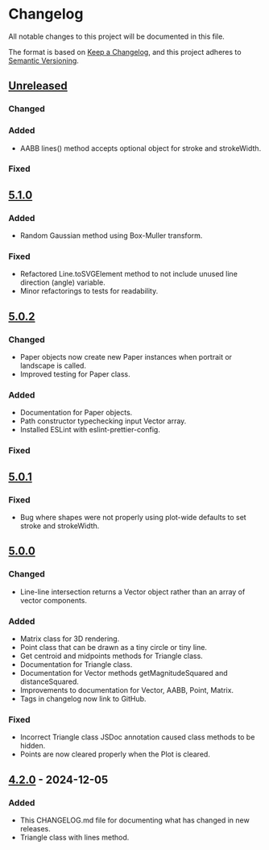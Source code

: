 # Changelog

All notable changes to this project will be documented in this file.

The format is based on [Keep a Changelog](https://keepachangelog.com/en/1.1.0/),
and this project adheres to [Semantic Versioning](https://semver.org/spec/v2.0.0.html).

## [Unreleased]

### Changed
### Added

- AABB lines() method accepts optional object for stroke and strokeWidth.

### Fixed

## [5.1.0]

### Added

- Random Gaussian method using Box-Muller transform.

### Fixed

- Refactored Line.toSVGElement method to not include unused line direction (angle) variable.
- Minor refactorings to tests for readability.

## [5.0.2]

### Changed

- Paper objects now create new Paper instances when portrait or landscape is called.
- Improved testing for Paper class.

### Added

- Documentation for Paper objects.
- Path constructor typechecking input Vector array.
- Installed ESLint with eslint-prettier-config.

### Fixed

## [5.0.1]

### Fixed

- Bug where shapes were not properly using plot-wide defaults to set stroke and strokeWidth.

## [5.0.0]

### Changed

- Line-line intersection returns a Vector object rather than an array of vector components.

### Added

- Matrix class for 3D rendering.
- Point class that can be drawn as a tiny circle or tiny line.
- Get centroid and midpoints methods for Triangle class.
- Documentation for Triangle class.
- Documentation for Vector methods getMagnitudeSquared and distanceSquared.
- Improvements to documentation for Vector, AABB, Point, Matrix.
- Tags in changelog now link to GitHub.

### Fixed

- Incorrect Triangle class JSDoc annotation caused class methods to be hidden.
- Points are now cleared properly when the Plot is cleared.

## [4.2.0] - 2024-12-05

### Added

- This CHANGELOG.md file for documenting what has changed in new releases.
- Triangle class with lines method.

[Unreleased]: https://github.com/jakebeamish/Penplotting.js/compare/v5.1.0...HEAD
[5.1.0]: https://github.com/jakebeamish/Penplotting.js/compare/v5.1.0...v5.0.2
[5.0.2]: https://github.com/jakebeamish/Penplotting.js/compare/v5.0.1...v5.0.2
[5.0.1]: https://github.com/jakebeamish/Penplotting.js/compare/v5.0.0...v5.0.1
[5.0.0]: https://github.com/jakebeamish/Penplotting.js/compare/v4.2.0...v5.0.0
[4.2.0]: https://github.com/jakebeamish/Penplotting.js/compare/v4.1.0...v4.2.0
